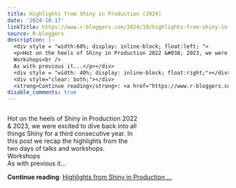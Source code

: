 ```yaml
---
title: Highlights from Shiny in Production (2024)
date: '2024-10-17'
linkTitle: https://www.r-bloggers.com/2024/10/highlights-from-shiny-in-production-2024/
source: R-bloggers
description: |-
  <div style = "width:60%; display: inline-block; float:left; ">
  <p>Hot on the heels of Shiny in Production 2022 &#038; 2023, we were excited to dive back into all things Shiny for a third consecutive year. In this post we recap the highlights from the two days of talks and workshops.<br />
  Workshops<br />
  As with previous it...</p></div>
  <div style = "width: 40%; display: inline-block; float:right;"></div>
  <div style="clear: both;"></div>
  <strong>Continue reading</strong>: <a href="https://www.r-bloggers.com/2024/10/highlights-from-shiny-in-production-2024/">Highlights from Shiny in Production ...
disable_comments: true
---
```

<div style = "width:60%; display: inline-block; float:left; ">
<p>Hot on the heels of Shiny in Production 2022 &#038; 2023, we were excited to dive back into all things Shiny for a third consecutive year. In this post we recap the highlights from the two days of talks and workshops.<br />
Workshops<br />
As with previous it...</p></div>
<div style = "width: 40%; display: inline-block; float:right;"></div>
<div style="clear: both;"></div>
<strong>Continue reading</strong>: <a href="https://www.r-bloggers.com/2024/10/highlights-from-shiny-in-production-2024/">Highlights from Shiny in Production ...